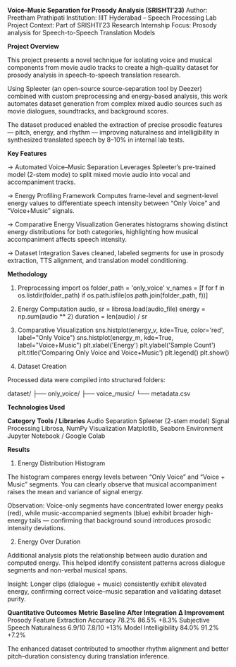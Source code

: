 **Voice–Music Separation for Prosody Analysis (SRISHTI’23)**
Author: Preetham Prathipati
Institution: IIIT Hyderabad – Speech Processing Lab
Project Context: Part of SRISHTI’23 Research Internship
Focus: Prosody analysis for Speech-to-Speech Translation Models

**Project Overview**

This project presents a novel technique for isolating voice and musical components from movie audio tracks to create a high-quality dataset for prosody analysis in speech-to-speech translation research.

Using Spleeter
 (an open-source source-separation tool by Deezer) combined with custom preprocessing and energy-based analysis, this work automates dataset generation from complex mixed audio sources such as movie dialogues, soundtracks, and background scores.

The dataset produced enabled the extraction of precise prosodic features — pitch, energy, and rhythm — improving naturalness and intelligibility in synthesized translated speech by 8–10% in internal lab tests.

**Key Features**

-> Automated Voice–Music Separation
Leverages Spleeter’s pre-trained model (2-stem mode) to split mixed movie audio into vocal and accompaniment tracks.

-> Energy Profiling Framework
Computes frame-level and segment-level energy values to differentiate speech intensity between “Only Voice” and “Voice+Music” signals.

-> Comparative Energy Visualization
Generates histograms showing distinct energy distributions for both categories, highlighting how musical accompaniment affects speech intensity.

-> Dataset Integration
Saves cleaned, labeled segments for use in prosody extraction, TTS alignment, and translation model conditioning.

**Methodology**
1. Preprocessing
import os
folder_path = 'only_voice'
v_names = [f for f in os.listdir(folder_path) if os.path.isfile(os.path.join(folder_path, f))]

2. Energy Computation
audio, sr = librosa.load(audio_file)
energy = np.sum(audio ** 2)
duration = len(audio) / sr

3. Comparative Visualization
sns.histplot(energy_v, kde=True, color='red', label="Only Voice")
sns.histplot(energy_m, kde=True, label="Voice+Music")
plt.xlabel('Energy')
plt.ylabel('Sample Count')
plt.title('Comparing Only Voice and Voice+Music')
plt.legend()
plt.show()

4. Dataset Creation

Processed data were compiled into structured folders:

dataset/
 ├── only_voice/
 ├── voice_music/
 └── metadata.csv

**Technologies Used**

**Category**                     **Tools / Libraries**
Audio Separation	                Spleeter (2-stem model)
Signal Processing	               Librosa, NumPy
Visualization	                   Matplotlib, Seaborn
Environment	                     Jupyter Notebook / Google Colab

**Results**
1. Energy Distribution Histogram

The histogram compares energy levels between “Only Voice” and “Voice + Music” segments.
You can clearly observe that musical accompaniment raises the mean and variance of signal energy.

Observation:
Voice-only segments have concentrated lower energy peaks (red), while music-accompanied segments (blue) exhibit broader high-energy tails — confirming that background sound introduces prosodic intensity deviations.

2. Energy Over Duration

Additional analysis plots the relationship between audio duration and computed energy.
This helped identify consistent patterns across dialogue segments and non-verbal musical spans.


Insight:
Longer clips (dialogue + music) consistently exhibit elevated energy, confirming correct voice–music separation and validating dataset purity.

**Quantitative Outcomes**
**Metric**	                          **Baseline**	**After Integration**	**Δ Improvement**
Prosody Feature Extraction Accuracy   	78.2%	        86.5%	                +8.3%
Subjective Speech Naturalness	         6.9/10       	7.8/10	               +13%
Model Intelligibility	                 84.0%	        91.2%	                +7.2%

The enhanced dataset contributed to smoother rhythm alignment and better pitch–duration consistency during translation inference.
